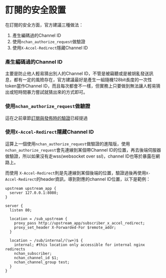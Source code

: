 # 訂閱的安全設置

在訂閱的安全方面，官方建議三種做法：

1. 產生編碼過的Channel ID
2. 使用`nchan_authorize_request`做驗證
3. 使用`X-Accel-Redirect`隱藏Channel ID

### 產生編碼過的Channel ID

主要是防止他人輕易猜出別人的Channel ID，不管是被竊聽或是被胡亂發送訊息，都有一定的風險存在，官方建議最好是產生一組隨機128bit長度的一次性token當作Channel ID，而且每次都會不一樣，但實務上只要做到無法讓人輕易猜出或短時間暴力嘗試就猜出來的方式即可。

### 使用`nchan_authorize_request`做驗證

這在之前章節[訂閱與發佈時的驗證](/nchan-yu-hou-duan-cheng-shi-de-jie-he/ding-yue-yu-fa-bu-shi-de-yan-zheng.md)已經提過

### 使用`X-Accel-Redirect`隱藏Channel ID

這算上一個使用`nchan_authorize_request`做驗證的進階版，使用`nchan_authorize_request`會先連線到某個帶Channel ID的位置，再去後端伺服器做驗證，所以如果沒有走wss\(websocket over ssl\)，channel ID也等於暴露在網路上。

而使用 `X-Accel-Redirect`則是先連線到某個後端的位置，驗證過後再使用`X-Accel-Redirect`的header資訊，導到對應的channel ID位置，以下是範例：

```
upstream upstream_app {
  server 127.0.0.1:8080;
}

server {
  listen 80; 

  location = /sub_upstream {
    proxy_pass http://upstream_app/subscriber_x_accel_redirect;
    proxy_set_header X-Forwarded-For $remote_addr;
  }

  location ~ /sub/internal/(\w+)$ {
    internal; #this location only accessible for internal nginx redirects
    nchan_subscriber;
    nchan_channel_id $1;
    nchan_channel_group test;
  }
}
```



